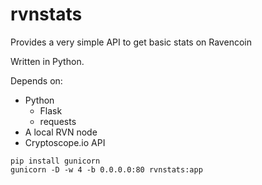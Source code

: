 # rvnstats
Provides a very simple API to get basic stats on Ravencoin

Written in Python.

Depends on:
* Python
  * Flask
  * requests
* A local RVN node
* Cryptoscope.io API


```
pip install gunicorn
gunicorn -D -w 4 -b 0.0.0.0:80 rvnstats:app
```
